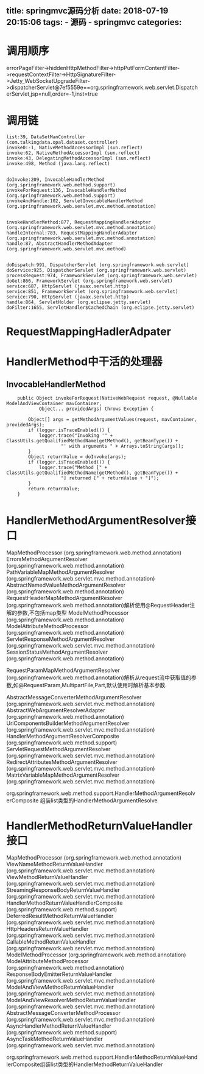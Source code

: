title: springmvc源码分析
date: 2018-07-19 20:15:06
tags:
	- 源码
	- springmvc
categories:
---
# 调用顺序
errorPageFilter->hiddenHttpMethodFilter->httpPutFormContentFilter->requestContextFilter->HttpSignatureFilter->Jetty_WebSocketUpgradeFilter->dispatcherServlet@7ef5559e==org.springframework.web.servlet.DispatcherServlet,jsp=null,order=-1,inst=true

# 调用链
```
list:39, DataSetManController (com.talkingdata.opal.dataset.controller)
invoke0:-1, NativeMethodAccessorImpl (sun.reflect)
invoke:62, NativeMethodAccessorImpl (sun.reflect)
invoke:43, DelegatingMethodAccessorImpl (sun.reflect)
invoke:498, Method (java.lang.reflect)


doInvoke:209, InvocableHandlerMethod (org.springframework.web.method.support)
invokeForRequest:136, InvocableHandlerMethod (org.springframework.web.method.support)
invokeAndHandle:102, ServletInvocableHandlerMethod (org.springframework.web.servlet.mvc.method.annotation)


invokeHandlerMethod:877, RequestMappingHandlerAdapter (org.springframework.web.servlet.mvc.method.annotation)
handleInternal:783, RequestMappingHandlerAdapter (org.springframework.web.servlet.mvc.method.annotation)
handle:87, AbstractHandlerMethodAdapter (org.springframework.web.servlet.mvc.method)


doDispatch:991, DispatcherServlet (org.springframework.web.servlet)
doService:925, DispatcherServlet (org.springframework.web.servlet)
processRequest:974, FrameworkServlet (org.springframework.web.servlet)
doGet:866, FrameworkServlet (org.springframework.web.servlet)
service:687, HttpServlet (javax.servlet.http)
service:851, FrameworkServlet (org.springframework.web.servlet)
service:790, HttpServlet (javax.servlet.http)
handle:864, ServletHolder (org.eclipse.jetty.servlet)
doFilter:1655, ServletHandler$CachedChain (org.eclipse.jetty.servlet)

```


# RequestMappingHadlerAdpater

# HandlerMethod中干活的处理器


## InvocableHandlerMethod
```
	public Object invokeForRequest(NativeWebRequest request, @Nullable ModelAndViewContainer mavContainer,
			Object... providedArgs) throws Exception {

		Object[] args = getMethodArgumentValues(request, mavContainer, providedArgs);
		if (logger.isTraceEnabled()) {
			logger.trace("Invoking '" + ClassUtils.getQualifiedMethodName(getMethod(), getBeanType()) +
					"' with arguments " + Arrays.toString(args));
		}
		Object returnValue = doInvoke(args);
		if (logger.isTraceEnabled()) {
			logger.trace("Method [" + ClassUtils.getQualifiedMethodName(getMethod(), getBeanType()) +
					"] returned [" + returnValue + "]");
		}
		return returnValue;
	}
```




# HandlerMethodArgumentResolver接口
MapMethodProcessor (org.springframework.web.method.annotation)
ErrorsMethodArgumentResolver (org.springframework.web.method.annotation)
PathVariableMapMethodArgumentResolver (org.springframework.web.servlet.mvc.method.annotation)
AbstractNamedValueMethodArgumentResolver (org.springframework.web.method.annotation)
RequestHeaderMapMethodArgumentResolver (org.springframework.web.method.annotation)解析使用@RequestHeader注解的参数,不包括map类型
ModelMethodProcessor (org.springframework.web.method.annotation)
ModelAttributeMethodProcessor (org.springframework.web.method.annotation)
ServletResponseMethodArgumentResolver (org.springframework.web.servlet.mvc.method.annotation)
SessionStatusMethodArgumentResolver (org.springframework.web.method.annotation)

RequestParamMapMethodArgumentResolver (org.springframework.web.method.annotation)解析从request流中获取值的参数,如@RequestParam,MultipartFile,Part,默认使用时解析基本参数.

AbstractMessageConverterMethodArgumentResolver (org.springframework.web.servlet.mvc.method.annotation)
AbstractWebArgumentResolverAdapter (org.springframework.web.method.annotation)
UriComponentsBuilderMethodArgumentResolver (org.springframework.web.servlet.mvc.method.annotation)
HandlerMethodArgumentResolverComposite (org.springframework.web.method.support)
ServletRequestMethodArgumentResolver (org.springframework.web.servlet.mvc.method.annotation)
RedirectAttributesMethodArgumentResolver (org.springframework.web.servlet.mvc.method.annotation)
MatrixVariableMapMethodArgumentResolver (org.springframework.web.servlet.mvc.method.annotation)

org.springframework.web.method.support.HandlerMethodArgumentResolverComposite 组装list类型的HandlerMethodArgumentResolve


# HandlerMethodReturnValueHandler接口
MapMethodProcessor (org.springframework.web.method.annotation)
ViewNameMethodReturnValueHandler (org.springframework.web.servlet.mvc.method.annotation)
ViewMethodReturnValueHandler (org.springframework.web.servlet.mvc.method.annotation)
StreamingResponseBodyReturnValueHandler (org.springframework.web.servlet.mvc.method.annotation)
HandlerMethodReturnValueHandlerComposite (org.springframework.web.method.support)
DeferredResultMethodReturnValueHandler (org.springframework.web.servlet.mvc.method.annotation)
HttpHeadersReturnValueHandler (org.springframework.web.servlet.mvc.method.annotation)
CallableMethodReturnValueHandler (org.springframework.web.servlet.mvc.method.annotation)
ModelMethodProcessor (org.springframework.web.method.annotation)
ModelAttributeMethodProcessor (org.springframework.web.method.annotation)
ResponseBodyEmitterReturnValueHandler (org.springframework.web.servlet.mvc.method.annotation)
ModelAndViewMethodReturnValueHandler (org.springframework.web.servlet.mvc.method.annotation)
ModelAndViewResolverMethodReturnValueHandler (org.springframework.web.servlet.mvc.method.annotation)
AbstractMessageConverterMethodProcessor (org.springframework.web.servlet.mvc.method.annotation)
AsyncHandlerMethodReturnValueHandler (org.springframework.web.method.support)
AsyncTaskMethodReturnValueHandler (org.springframework.web.servlet.mvc.method.annotation)

org.springframework.web.method.support.HandlerMethodReturnValueHandlerComposite组装list类型的HandlerMethodReturnValueHandler
